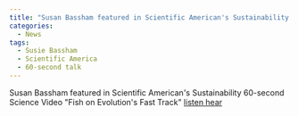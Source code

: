 ```yaml
---
title: "Susan Bassham featured in Scientific American's Sustainability 60-second Science Video."
categories:
  - News
tags:
  - Susie Bassham		
  - Scientific America
  - 60-second talk
---
```


Susan Bassham featured in Scientific American's Sustainability 60-second Science Video "Fish on Evolution's Fast Track" [listen hear](https://www.scientificamerican.com/podcast/episode/small-fish-takes-fast-evolution-track/)